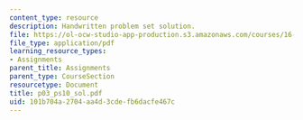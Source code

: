 ```yaml
---
content_type: resource
description: Handwritten problem set solution.
file: https://ol-ocw-studio-app-production.s3.amazonaws.com/courses/16-01-unified-engineering-i-ii-iii-iv-fall-2005-spring-2006/101b704a2704aa4d3cdefb6dacfe467c_p03_ps10_sol.pdf
file_type: application/pdf
learning_resource_types:
- Assignments
parent_title: Assignments
parent_type: CourseSection
resourcetype: Document
title: p03_ps10_sol.pdf
uid: 101b704a-2704-aa4d-3cde-fb6dacfe467c
---
```

